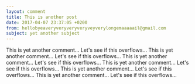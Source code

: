 ```yaml
---
layout: comment
title: This is another post
date: 2017-04-07 23:37:05 +0200
from: hellobyeaveryveryveryveryveyverylongemaaaaail@gmail.com
subject: yet another subject
---
```


This is yet another comment... Let's see if this overflows...
This is yet another comment... Let's see if this overflows...
This is yet another comment... Let's see if this overflows...
This is yet another comment... Let's see if this overflows...
This is yet another comment... Let's see if this overflows...
This is yet another comment... Let's see if this overflows...
